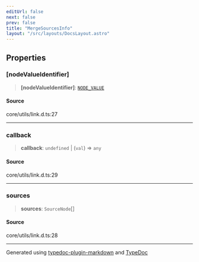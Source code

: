 ```yaml
---
editUrl: false
next: false
prev: false
title: "MergeSourcesInfo"
layout: "/src/layouts/DocsLayout.astro"
---
```


## Properties

### [nodeValueIdentifier]

> **[nodeValueIdentifier]**: [`NODE_VALUE`](/api/enumerations/node_value/)

#### Source

core/utils/link.d.ts:27

***

### callback

> **callback**: `undefined` \| (`val`) => `any`

#### Source

core/utils/link.d.ts:29

***

### sources

> **sources**: `SourceNode`[]

#### Source

core/utils/link.d.ts:28

***

Generated using [typedoc-plugin-markdown](https://www.npmjs.com/package/typedoc-plugin-markdown) and [TypeDoc](https://typedoc.org/)
